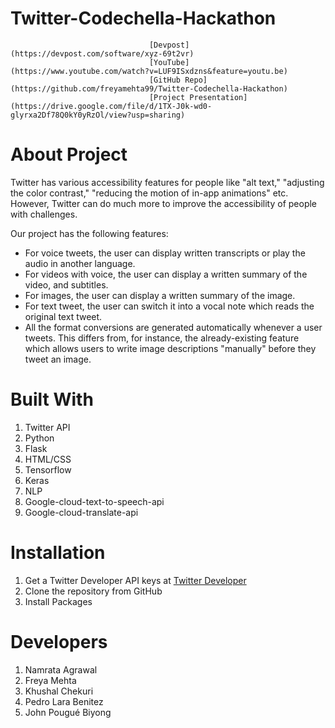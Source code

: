 # Twitter-Codechella-Hackathon



                                   [Devpost](https://devpost.com/software/xyz-69t2vr) 
                                   [YouTube](https://www.youtube.com/watch?v=LUF9ISxdzns&feature=youtu.be)
                                   [GitHub Repo](https://github.com/freyamehta99/Twitter-Codechella-Hackathon) 
                                   [Project Presentation](https://drive.google.com/file/d/1TX-J0k-wd0-glyrxa2Df78Q0kY0yRzOl/view?usp=sharing)



# About Project
Twitter has various accessibility features for people like "alt text," "adjusting the color contrast," "reducing the motion of in-app animations" etc. However, Twitter can do much more to improve the accessibility of people with challenges.

Our project has the following features:
- For voice tweets, the user can display written transcripts or play the audio in another language. 
- For videos with voice, the user can display a written summary of the video, and subtitles. 
- For images, the user can display a written summary of the image. 
- For text tweet, the user can switch it into a vocal note which reads the original text tweet.
- All the format conversions are generated automatically whenever a user tweets. This differs from, for instance, the already-existing feature which allows users to write image descriptions "manually" before they tweet an image.

# Built With
1. Twitter API
2. Python
3. Flask
4. HTML/CSS
5. Tensorflow
6. Keras
7. NLP
8. Google-cloud-text-to-speech-api
9. Google-cloud-translate-api


# Installation
1. Get a Twitter Developer API keys at [Twitter Developer](https://developer.twitter.com/en/apply-for-access)
2. Clone the repository from GitHub
3. Install Packages



# Developers
1. Namrata Agrawal
2. Freya Mehta
3. Khushal Chekuri
4. Pedro Lara Benitez
5. John Pougué Biyong
